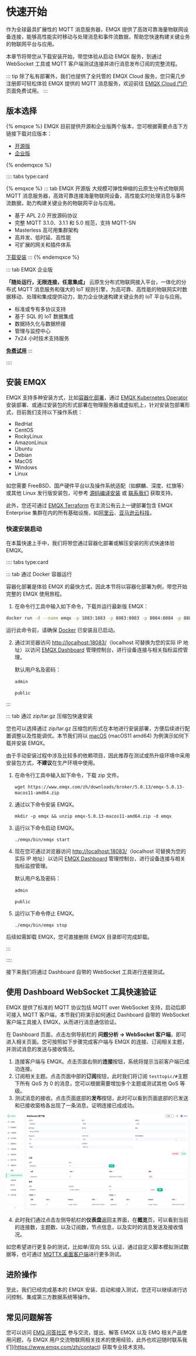 # 快速开始

作为全球最具扩展性的 MQTT 消息服务器，EMQX 提供了高效可靠海量物联网设备连接，能够高性能实时移动与处理消息和事件流数据，帮助您快速构建关键业务的物联网平台与应用。

本章节将带您从下载安装开始，带您体验从启动 EMQX 服务，到通过 WebSocket 工具或 MQTT 客户端测试连接并进行消息发布订阅的完整流程。

::: tip
除了私有部署外，我们也提供了全托管的 EMQX Cloud 服务，您只需几步注册即可轻松体验 EMQX 提供的 MQTT 消息服务，欢迎前往 [EMQX Cloud 门户](https://cloud.emqx.com/)页面免费试用。
:::

## 版本选择

{% emqxce %}
EMQX 目前提供开源和企业版两个版本，您可根据需要点击下方链接下载对应版本：

- [开源版](https://www.emqx.com/zh/try?product=broker)
- [企业版](https://www.emqx.com/zh/try?product=enterprise)

{% endemqxce %}

:::: tabs type:card

{% emqxce %}
::: tab EMQX 开源版
大规模可弹性伸缩的云原生分布式物联网 MQTT 消息服务器，高效可靠连接海量物联网设备，高性能实时处理消息与事件流数据，助力构建关键业务的物联网平台与应用。

- 基于 APL 2.0 开放源码协议
- 完整 MQTT 3.1.0、3.1.1 和 5.0 规范，支持 MQTT-SN
- Masterless 高可用集群架构
- 高并发、低时延、高性能
- 可扩展的网关和插件体系

[下载安装](https://www.emqx.io/zh/downloads)
:::
{% endemqxce %}

::: tab EMQX 企业版

**「随处运行，无限连接，任意集成」** 云原生分布式物联网接入平台，一体化的分布式 MQTT 消息服务和强大的 IoT 规则引擎，为高可靠、高性能的物联网实时数据移动、处理和集成提供动力，助力企业快速构建关键业务的 IoT 平台与应用。

- 标准或专有多协议支持
- 基于 SQL 的 IoT 数据集成
- 数据持久化与数据桥接
- 管理与监控中心
- 7x24 小时技术支持服务

[**免费试用**](https://www.emqx.com/zh/try?product=enterprise)
:::

::::

## 安装 EMQX

EMQX 支持多种安装方式，比如[容器化部署](./deploy/install.md#通过-docker-运行-包含简单的-docker-compose-集群)，通过 [EMQX Kubernetes Operator](https://www.emqx.com/zh/emqx-kubernetes-operator) 安装部署、或通过安装包的形式部署在物理服务器或虚拟机上，针对安装包部署形式，目前我们支持以下操作系统：

- RedHat
- CentOS
- RockyLinux
- AmazonLinux
- Ubuntu
- Debian
- MacOS
- Windows
- Linux <!--后续在安装页面完成后，重新调整排序以及插入超链接-->

如您需要 FreeBSD、国产硬件平台以及操作系统适配（如麒麟、深度、红旗等）或其他 Linux 发行版安装包，可参考 [源码编译安装](./deploy/install.md#源码编译安装) 或 [联系我们](https://www.emqx.com/zh/contact) 获取支持。<!--后续在安装页面完成后，重新调整排序以及插入超链接-->

此外，您还可通过 [EMQX Terraform](https://www.emqx.com/zh/emqx-terraform) 在主流公有云上一键部署包含 EMQX Enterprise 集群在内的所有基础设施，如[阿里云](https://github.com/emqx/tf-alicloud)、[亚马逊云科技](https://github.com/emqx/tf-aws)。<!-- TODO @wivwiv Update K8s link when EMQX Terraform 5.0 document ready -->

### 快速安装启动

在本篇快速上手中，我们将带您通过容器化部署或解压安装的形式快速体验 EMQX。

:::: tabs type:card

::: tab 通过 Docker 容器运行

容器化部署是体验 EMQX 的最快方式，因此本节将以容器化部署为例，带您开始完整的 EMQX 使用旅程。 

1. 在命令行工具中输入如下命令，下载并运行最新版 EMQX：

```bash
docker run -d --name emqx -p 1883:1883 -p 8083:8083 -p 8084:8084 -p 8883:8883 -p 18083:18083 emqx/emqx:latest
```


运行此命令前，请确保 [Docker](https://www.docker.com/) 已安装且已启动。

2. 通过浏览器访问 [http://localhost:18083/](http://localhost:18083/)（localhost 可替换为您的实际 IP 地址）以访问 [EMQX Dashboard](./dashboard/introduction.md) 管理控制台，进行设备连接与相关指标监控管理。

   默认用户名及密码：
   
   `admin`
   
   `public`
   
   <!--后续补上 dashboard的截图-->

:::

::: tab 通过 zip/tar.gz 压缩包快速安装

您也可以选择通过 zip/tar.gz 压缩包的形式在本地进行安装部署，方便后续进行配置调整以及性能调优。本节我们将以 [macOS](https://www.emqx.io/zh/downloads?os=macOS) (macOS11 amd64) 为例演示如何下载并安装 EMQX。

由于手动安装过程中涉及比较多的依赖项目，因此推荐在测试或热升级环境中采用安装包方式，**不建议**在生产环境中使用。


1. 在命令行工具中输入如下命令，下载 zip 文件。

   ```
   wget https://www.emqx.com/zh/downloads/broker/5.0.13/emqx-5.0.13-macos11-amd64.zip
   ```

2. 通过以下命令安装 EMQX。

   ```
   mkdir -p emqx && unzip emqx-5.0.13-macos11-amd64.zip -d emqx
   ```

3. 运行以下命令启动 EMQX。

   ```
   ./emqx/bin/emqx start
   ```
   
4. 现在您可通过浏览器访问 [http://localhost:18083/](http://localhost:18083/)（localhost 可替换为您的实际 IP 地址）以访问 [EMQX Dashboard](./dashboard/introduction.md) 管理控制台，进行设备连接与相关指标监控管理。

   默认用户名及密码：
   
   `admin`
   
   `public`
   
5. 运行以下命令停止 EMQX。
   
   ```
   ./emqx/bin/emqx stop
   ```

后续如需卸载 EMQX，您可直接删除 EMQX 目录即可完成卸载。

:::

::::

接下来我们将通过 Dashboard 自带的 WebSocket 工具进行连接测试。

## 使用 Dashboard WebSocket 工具快速验证

EMQX 提供了标准的 MQTT 协议包括 MQTT over WebSocket 支持，启动后即可接入 MQTT 客户端，本节我们将演示如何通过 Dashboard 自带的 WebSocket 客户端工具接入 EMQX，从而进行消息通信验证。

在 Dashboard 页面，点击左侧导航栏的 **问题分析 -> WebSocket 客户端**，即可进入相关页面。您可按照如下步骤完成客户端与 EMQX 的连接、订阅相关主题，并测试消息的发送与接收情况。

1. 连接客户端与 EMQX。点击页面右侧的**连接**按钮，系统将提示当前客户端已成功连接。
2. 订阅相关主题。点击页面中部的**订阅**按钮，此时我们将订阅 `testtopic/#`主题下所有 QoS 为 0 的消息，您可以根据需要增加多个主题或测试其他 QoS 等级。
3. 测试消息的接收。点击页面底部的**发布**按钮，此时可以看到页面底部的已发送和已接收窗格各出现了一条消息，证明连接已成成功。

![EMQX MQTT WebSocket 连接](./assets/emqx-websocket.png)

4. 此时我们通过点击左侧导航栏的**仪表盘**返回主界面，在**概览**页，可以看到当前的连接数，主题数、以及订阅数，节点信息，以及实时的消息发送及接收情况。

<!-- TODO @wivwiv Update screenshot -->

如您希望进行更复杂的测试，比如单/双向 SSL 认证、通过自定义脚本模拟测试数据等，也可通过 [MQTTX 桌面客户端](https://mqttx.app/zh)进行更多测试。

## 进阶操作

<!-- TODO @wivwiv Update links after document is ready-->

至此，我们已经完成基本的 EMQX 安装、启动和接入测试，您还可以继续进行访问控制、集成第三方数据系统等操作。<!--后续添加相关连接-->

## 常见问题解答

您可以访问 [EMQ 问答社区](https://askemq.com/) 参与交流，提出、解答 EMQX 以及 EMQ 相关产品使用问题，与 EMQX 用户交流物联网相关技术的使用经验，此外也欢迎随时联系我们](https://www.emqx.com/zh/contact) 获取专业技术支持。
